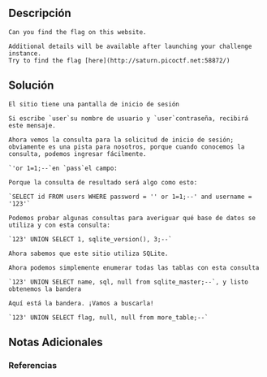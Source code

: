 ## Descripción 
```
Can you find the flag on this website.

Additional details will be available after launching your challenge instance.
Try to find the flag [here](http://saturn.picoctf.net:58872/)
```
[](https://github.com/armandoportillo0101/Seguridad-de-Redes/blob/main/Plantilla.md#objetivo)
## Solución
```
El sitio tiene una pantalla de inicio de sesión

Si escribe `user`su nombre de usuario y `user`contraseña, recibirá este mensaje.

Ahora vemos la consulta para la solicitud de inicio de sesión; obviamente es una pista para nosotros, porque cuando conocemos la consulta, podemos ingresar fácilmente.

`'or 1=1;--`en `pass`el campo:

Porque la consulta de resultado será algo como esto:

`SELECT id FROM users WHERE password = '' or 1=1;--' and username = '123'`

Podemos probar algunas consultas para averiguar qué base de datos se utiliza y con esta consulta:

`123' UNION SELECT 1, sqlite_version(), 3;--`

Ahora sabemos que este sitio utiliza SQLite.

Ahora podemos simplemente enumerar todas las tablas con esta consulta

`123' UNION SELECT name, sql, null from sqlite_master;--`, y listo obtenemos la bandera

Aquí está la bandera. ¡Vamos a buscarla!

`123' UNION SELECT flag, null, null from more_table;--`
```
[](https://github.com/armandoportillo0101/Seguridad-de-Redes/blob/main/Plantilla.md#soluci%C3%B3n)

## Notas Adicionales

[](https://github.com/armandoportillo0101/Seguridad-de-Redes/blob/main/Plantilla.md#notas-adicionales)

### Referencias